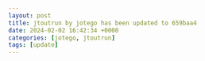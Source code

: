 ```yaml
---
layout: post
title: jtoutrun by jotego has been updated to 659baa4
date: 2024-02-02 16:42:34 +0000
categories: [jotego, jtoutrun]
tags: [update]
---
```


